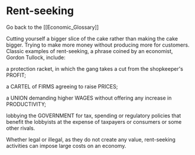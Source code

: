 # Rent-seeking

Go back to the [[Economic_Glossary]]


Cutting yourself a bigger slice of the cake rather than making the cake bigger. Trying to make more money without producing more for customers. Classic examples of rent-seeking, a phrase coined by an economist, Gordon Tullock, include:

a protection racket, in which the gang takes a cut from the shopkeeper's PROFIT;

a CARTEL of FIRMS agreeing to raise PRICES;

a UNION demanding higher WAGES without offering any increase in PRODUCTIVITY;

lobbying the GOVERNMENT for tax, spending or regulatory policies that benefit the lobbyists at the expense of taxpayers or consumers or some other rivals.

Whether legal or illegal, as they do not create any value, rent-seeking activities can impose large costs on an economy.


